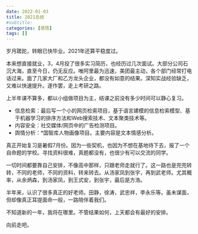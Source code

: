 ```yaml
---
date: 2022-01-03
title: 2021总结
#subtitle: 
categories: [感悟]
tags: [] 
---
```


岁月蹉跎，转眼已快毕业。2021年还算平稳度过。

本来想直接就业，3，4月投了很多实习简历，也经历过几次面试。大部分公司石沉大海，直至今日，仍无反应。唯阿里最为迅速，美团最主动，各个部门经常打电话过来。面了几家大厂和乙方龙头企业，都没有如意的结果。深知实战经验缺乏，又难以快速提升。遂作罢，走上考研之路。

上半年课不算多，都以小组做项目为主，结课之前没有多少时间可以静心复习。

* 信息检索：最后写一个小的网页检索项目，基于语言建模的信息检索模型、基于机器学习的排序方法和Web搜索技术、文本聚类技术等。
* 内容安全：社交媒体/网页中的广告检测项目。
* 舆情分析：*国智库人物画像项目。主要内容是文本情感分析。

真正开始复习是暑假7月份。因为一些契机，也因为不想在基地待下去，报了一个自命题的学校。寻找资料很难，真题都没有，也很少有可以交流的同学。

一切时间都要靠自己安排，不像高中那样，只跟老师走就行了。这一路也是兜兜转转，不同的老师，不同的资料，转来转去。从汤家凤到张宇，再到武老师。尤其概率，从余炳森，到汤家凤，到王式安，到张宇，最后是方浩。

半年来，认识了很多真正的好老师。田静，徐涛，武忠祥，李永乐等。虽未谋面，但却像真正耳提面命一般，一路陪伴着我们。

不知道新的一年，我将在哪里。不管结果如何，上天都会有最好的安排。

向前走吧。


